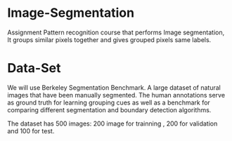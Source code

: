 # Image-Segmentation
Assignment Pattern recognition course  that performs Image segmentation, It groups similar pixels together and gives  grouped pixels same labels.

# Data-Set

We will use Berkeley Segmentation Benchmark.
A large dataset of natural images that have been manually segmented. The human annotations serve as ground truth for learning grouping cues as well as a benchmark for comparing different segmentation and boundary detection algorithms.

The dataset has 500 images: 200 image for trainning , 200 for validation and 100 for test. 
